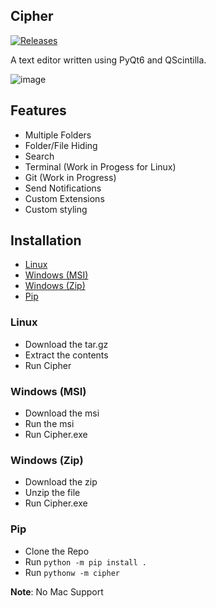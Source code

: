 ## Cipher

[![Releases](https://custom-icon-badges.demolab.com/github/v/release/Srpboyz/Cipher?display_name=tag&color=228BE6)](https://github.com/Srpboyz/Cipher/releases)

A text editor written using PyQt6 and QScintilla.

![image](https://i.imgur.com/YhpugER.png)

## Features

- Multiple Folders
- Folder/File Hiding
- Search
- Terminal (Work in Progess for Linux)
- Git (Work in Progress)
- Send Notifications
- Custom Extensions
- Custom styling

## Installation

* [Linux](#linux)
* [Windows (MSI)](#windows-(msi))
* [Windows (Zip)](#windows-(zip))
* [Pip](#pip)

### Linux
- Download the tar.gz
- Extract the contents
- Run Cipher

### Windows (MSI)
- Download the msi
- Run the msi
- Run Cipher.exe

### Windows (Zip)
- Download the zip
- Unzip the file
- Run Cipher.exe

### Pip
- Clone the Repo
- Run `python -m pip install .`
- Run `pythonw -m cipher`


**Note**: No Mac Support
